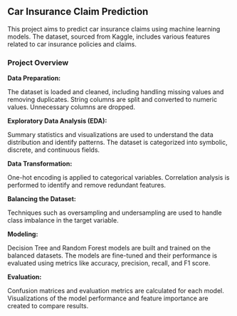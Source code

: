 <h2>Car Insurance Claim Prediction</h2>
This project aims to predict car insurance claims using machine learning models. The dataset, sourced from Kaggle, includes various features related to car insurance policies and claims.

<h3>Project Overview</h3>
<b>Data Preparation:</b>

The dataset is loaded and cleaned, including handling missing values and removing duplicates.
String columns are split and converted to numeric values.
Unnecessary columns are dropped.<br>

<b>Exploratory Data Analysis (EDA):</b>

Summary statistics and visualizations are used to understand the data distribution and identify patterns.
The dataset is categorized into symbolic, discrete, and continuous fields.<br>

<b>Data Transformation:</b>

One-hot encoding is applied to categorical variables.
Correlation analysis is performed to identify and remove redundant features.<br>

<b>Balancing the Dataset:</b>

Techniques such as oversampling and undersampling are used to handle class imbalance in the target variable.<br>

<b>Modeling:</b>

Decision Tree and Random Forest models are built and trained on the balanced datasets.
The models are fine-tuned and their performance is evaluated using metrics like accuracy, precision, recall, and F1 score.<br>

<b>Evaluation:</b>

Confusion matrices and evaluation metrics are calculated for each model.
Visualizations of the model performance and feature importance are created to compare results.
